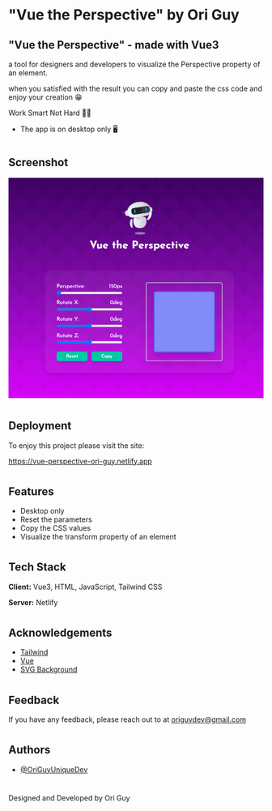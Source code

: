 
# "Vue the Perspective" by Ori Guy

## "Vue the Perspective" - made with Vue3

a tool for designers and developers to visualize the Perspective property of an element.

when you satisfied with the result you can copy and paste the css code and enjoy your creation 😁

Work Smart Not Hard 💪🏼

* The app is on desktop only 🖥️

#

## Screenshot

![App Screenshot](https://github.com/OriGuyUniqueDev/Vue-the-Perspective/blob/main/Screenshot%202022-09-20%20201309.png?raw=true)

#

## Deployment

To enjoy this project please visit the site:

https://vue-perspective-ori-guy.netlify.app

#

## Features
- Desktop only 
- Reset the parameters 
- Copy the CSS values
- Visualize the transform property of an element

#

## Tech Stack

**Client:** Vue3, HTML, JavaScript, Tailwind CSS

**Server:** Netlify

#


## Acknowledgements

 - [Tailwind](https://tailwindcss.com/docs)
 - [Vue](https://vuejs.org/guide/introduction.html)
 - [SVG Background](https://SVGBackgrounds.com)

#

## Feedback

If you have any feedback, please reach out to at origuydev@gmail.com

#

## Authors

- [@OriGuyUniqueDev](https://github.com/OriGuyUniqueDev)

#

Designed and Developed by Ori Guy


